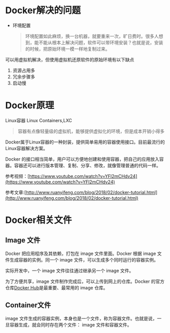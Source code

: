 # Docker解决的问题

* 环境配置
  > 环境配置如此麻烦，换一台机器，就要重来一次，旷日费时。很多人想到，能不能从根本上解决问题，软件可以带环境安装？也就是说，安装的时候，把原始环境一模一样地复制过来。

可以用虚拟机解决，但使用虚拟机还原软件的原始环境有以下缺点

1. 资源占用多
2. 冗余步骤多
3. 启动慢

# Docker原理

Linux容器 Linux Containers,LXC

> 容器有点像轻量级的虚拟机，能够提供虚拟化的环境，但是成本开销小得多

Docker属于Linux容器的一种封装，提供简单易用的容器使用接口。目前最流行的Linux容器解决方案。

Docker 的接口相当简单，用户可以方便地创建和使用容器，把自己的应用放入容器。容器还可以进行版本管理、复制、分享、修改，就像管理普通的代码一样。

参考视频：[https://www.youtube.com/watch?v=YFl2mCHdv24](https://www.youtube.com/watch?v=YFl2mCHdv24)

参考文章:[http://www.ruanyifeng.com/blog/2018/02/docker-tutorial.html](http://www.ruanyifeng.com/blog/2018/02/docker-tutorial.html)

# Docker相关文件

## Image 文件

Docker 把应用程序及其依赖，打包在 image 文件里面。Docker 根据 image 文件生成容器的实例。同一个 image 文件，可以生成多个同时运行的容器实例。

实际开发中，一个 image 文件往往通过继承另一个 image 文件。

为了方便共享，image 文件制作完成后，可以上传到网上的仓库。Docker 的官方仓库[Docker Hub](https://hub.docker.com/)是最重要、最常用的 image 仓库。

## Container文件

image 文件生成的容器实例，本身也是一个文件，称为容器文件。也就是说，一旦容器生成，就会同时存在两个文件： image 文件和容器文件。

## 



